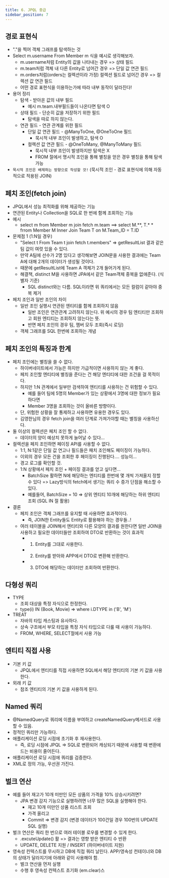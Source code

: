 ```yaml
---
title: 6. JPQL 중급
sidebar_position: 7
---
```

## 경로 표현식

- "."을 찍어 객체 그래프를 탐색하는 것
- Select m.username From Member m 식을 예시로 생각해보자.
  - m.username처럼 Entity의 값을 나타내는 경우 => 상태 필드
  - m.team처럼 객체 내 다른 Entity로 넘어간 경우 => 단일 값 연관 필드
  - m.orders처럼(orders는 컬렉션이라 가정) 컬렉션 필드로 넘어간 경우 => 컬렉션 값 연관 필드
  - 어떤 경로 표현식을 이용하는가에 따라 내부 동작이 달라진다!
- 용어 정리
  - 탐색 - 받아온 값의 내부 필드
    - 예시 m.team.내부필드들이 나온다면 탐색 O
  - 상태 필드 - 단순히 값을 저장하기 위한 필드
    - 탐색을 따로 하지 않는다.
  - 연관 필드 - 연관 관계를 위한 필드
    - 단일 값 연관 필드 - @ManyToOne, @OneToOne 필드
      - 묵시적 내부 조인이 발생하고, 탐색 O
    - 컬렉션 값 연관 필드 - @OneToMany, @ManyToMany 필드
      - 묵시적 내부 조인이 발생하지만 탐색은 X
      - FROM 절에서 명시적 조인을 통해 별칭을 얻은 경우 별칭을 통해 탐색 가능
- `묵시적 조인은 배제하는 방향으로 작성할 것!` (묵시적 조인 - 경로 표현식에 의해 자동적으로 적용된 JOIN)


## 페치 조인(fetch join)

- JPQL에서 성능 최적화를 위해 제공하는 기능
- 연관된 Entity나 Collection을 SQL로 한 번에 함께 조회하는 기능
- 예시
  - select m from Member m join fetch m.team ==> select M.**, T.* * frrom Member M Inner Join Team T on M.Team_ID = T.ID
- 문제점 1 (1:N일 경우)
  - "Select t From Team t join fetch t.members" => getResultList 결과 같은 팀 값이 여럿 있을 수 있다.
  - 만약 A팀에 선수가 2명 있다고 생각해보면 JOIN문을 사용한 결과에는 Team A에 대해 2개의 데이터가 생성될 것이다.
  - 때문에 getResultList에 Team A 객체가 2개 들어가게 된다.
  - 해결책, distinct M을 사용하면 JPA에서 같은 Team객체 중복을 없애준다. (식별자 기준)
    - SQL distinct와는 다름. SQL이라면 위 쿼리에서는 모든 컬럼이 같아야 중복  제거
- 페치 조인과 일반 조인의 차이
  - 일반 조인 실행시 연관된 엔티티를 함께 조회하지 않음
    - 일반 조인은 연관관계 고려하지 않는다. 위 예시의 경우 팀 엔티티만 조회하고 회원 엔티티는 조회하지 않는다는 뜻.
    - 반면 페치 조인의 경우 팀, 멤버 모두 조회(즉시 로딩)
  - 객체 그래프를 SQL 한번에 조회하는 개념


  
## 페치 조인의 특징과 한계

- 페치 조인에는 별칭을 쓸 수 없다.
  - 하이버네이트에서 가능은 하지만 가급적이면 사용하지 않는 게 좋다.
  - 페치 조인할 엔티티에 별칭을 준다는 건 해당 엔티티에 대한 조건을 걸 목적이다.
  - 하지만 1:N 관계에서 일부만 검색하여 엔티티를 사용하는 건 위험할 수 있다.
    - 예를 들어 팀에 5명의 Member가 있는 상황에서 3명에 대한 정보가 필요하다면
    - Member 3명을 조회하는 것이 올바른 방향이다.
  - 단, 위험한 상황을 잘 통제하고 사용하면 유용한 경우도 있다.
  - 김영한님의 경우 fetch join을 여러 단계로 가져가야할 때는 별칭을 사용하신다.
- 둘 이상의 컬렉션은 페치 조인 할 수 없다.
  - 데이터의 양이 예상치 못하게 늘어날 수 있다...
- 컬렉션을 페치 조인하면 페이징 API를 사용할 수 없다.
  - 1:1, N:1같은 단일 값 연고나 필드들은 패치 조인해도 페이징이 가능하다.
  - 이외의 경우 모든 건을 조회한 후 페이징이 진행된다.... 성능이...
  - 경고 로그를 확인할 것.
  - 1:N 상황에서 페치 조인 + 페이징 결과를 얻고 싶다면...
    - BatchSize 활하면 N에 해당하는 엔티티를 한번에 몇 개씩 가져올지 정할 수 있다 => Lazy방식의 fetch에서 생기는 쿼리 수 증가 단점을 해소할 수 있다.
    - 예를들어, BatchSize = 10 => 상위 엔티티 10개에 해당하는 하위 엔티티 조회 (SQL IN 절 활용)
- 결론
  - 페치 조인은 객체 그래프를 유지할 때 사용하면 효과적이다.
    - 즉, JOIN한 Entity들도 Entity로 활용해야 하는 경우들..!
  - 여러 테이블을 JOIN해서 엔티티와 다른 모양의 결과를 원한다면 일반 JOIN을 사용하고 필요한 데이터들만 조회하여 DTO로 반환하는 것이 효과적
    - 1. Entity를 그대로 사용한다.
    - 2. Entity를 받아와 APP에서 DTO로 변환해 반환한다.
    - 3. DTO에 해당하는 데이터만 조회하여 반환한다.



## 다형성 쿼리

- TYPE
  - 조회 대상을 특정 자식으로 한정한다.
  - type(i) IN (Book, Movie) => where i.DTYPE in ('B', 'M')
- TREAT
  - 자바의 타입 캐스팅과 유사하다.
  - 상속 구조에서 부모 타입을 특정 자식 타입으로 다룰 때 사용이 가능하다.
  - FROM, WHERE, SELECT절에서 사용 가능



## 엔티티 직접 사용

- 기본 키 값
  - JPQL에서 엔티티를 직접 사용하면 SQL에서 해당 엔티티의 기본 키 값을 사용한다.
- 외래 키 값
  - 참조 엔티티의 기본 키 값을 사용하게 된다.



## Named 쿼리

- @NamedQuery로 쿼리에 이름을 부여하고 createNamedQuery메서드로 사용할 수 있음.
- 정적인 쿼리만 가능하다.
- 애플리케이션 로딩 시점에 초기화 후 재사용한다.
  - 즉, 로딩 시점에 JPQL => SQL로 변환되어 캐싱되기 때문에 사용할 때 변환에 드는 비용이 줄어든다.
- 애플리케이션 로딩 시점에 쿼리를 검증한다.
- XML로 정의 가능, 우선권 가진다.


## 벌크 연산

- 예를 들어 재고가 10개 미만인 모든 상품의 가격을 10% 상승시키려면?
  - JPA 변경 감지 기능으로 실행하려면 너무 많은 SQL을 실행해야 한다.
    - 재고 10개 미만인 상품 리스트 조회
    - 가격 올리고
    - Commit => 변경 감지 (변경 데이터가 100건일 경우 100번의 UPDATE SQL 실행)
- 벌크 연산은 쿼리 한 번으로 여러 테이블 로우를 변경할 수 있게 한다.
  - .excuteUpdate() 활 => 결과는 영향 받은 엔티티 수 반환
  - UPDATE, DELETE 지원 / INSERT (하이버네이트 지원)
- 영속성 컨텍스트를 무시하고 DB에 직접 쿼리 날린다. APP/영속성 컨테이너와 DB의 상태가 달라지기에 아래와 같이 사용해야 함.
  - 벌크 연산을 먼저 실행
  - 수행 후 영속성 컨텍스트 초기화 (em.clear)스
